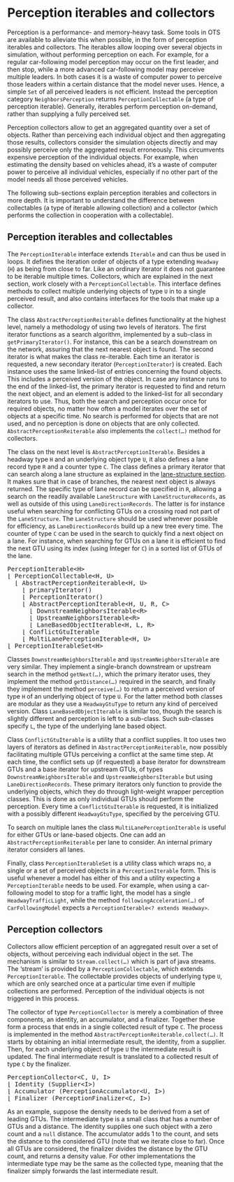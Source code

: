 # Perception iterables and collectors

Perception is a performance- and memory-heavy task. Some tools in OTS are available to alleviate this when possible, in the form of perception iterables and collectors. The iterables allow looping over several objects in simulation, without performing perception on each. For example, for a regular car-following model perception may occur on the first leader, and then stop, while a more advanced car-following model may perceive multiple leaders. In both cases it is a waste of computer power to perceive those leaders within a certain distance that the model never uses. Hence, a simple `Set` of all perceived leaders is not efficient. Instead the perception category `NeighborsPerception` returns `PerceptionCollectable` (a type of perception iterable). Generally, iterables perform perception on-demand, rather than supplying a fully perceived set.

Perception collectors allow to get an aggregated quantity over a set of objects. Rather than perceiving each individual object and then aggregating those results, collectors consider the simulation objects directly and may possibly perceive only the aggregated result erroneously. This circumvents expensive perception of the individual objects. For example, when estimating the density based on vehicles ahead, it’s a waste of computer power to perceive all individual vehicles, especially if no other part of the model needs all those perceived vehicles.

The following sub-sections explain perception iterables and collectors in more depth. It is important to understand the difference between collectables (a type of  iterable allowing collection) and a collector (which performs the collection in cooperation with a collectable).


## Perception iterables and collectables

The `PerceptionIterable` interface extends `Iterable` and can thus be used in loops. It defines the iteration order of objects of a type extending `Headway` (`H`) as being from close to far. Like an ordinary iterator it does not guarantee to be iterable multiple times. Collectors, which are explained in the next section, work closely with a `PerceptionCollectable`. This interface defines methods to collect multiple underlying objects of type `U` in to a single perceived result, and also contains interfaces for the tools that make up a collector. 

The class `AbstractPerceptionReiterable` defines functionality at the highest level, namely a methodology of using two levels of iterators. The first iterator functions as a search algorithm, implemented by a sub-class in `getPrimaryIterator()`. For instance, this can be a search downstream on the network, assuring that the next nearest object is found. The second iterator is what makes the class re-iterable. Each time an iterator is requested, a new secondary iterator (`PerceptionIterator`) is created. Each instance uses the same linked-list of entries concerning the found objects. This includes a perceived version of the object. In case any instance runs to the end of the linked-list, the primary iterator is requested to find and return the next object, and an element is added to the linked-list for all secondary iterators to use. Thus, both the search and perception occur once for required objects, no matter how often a model iterates over the set of objects at a specific time. No search is performed for objects that are not used, and no perception is done on objects that are only collected. `AbstractPerceptionReiterable` also implements the `collect(…)` method for collectors.

The class on the next level is `AbstractPerceptionIterable`. Besides a headway type `H` and an underlying object type `U`, it also defines a lane record type `R` and a counter type `C`. The class defines a primary iterator that can search along a lane structure as explained in the [lane-structure section](lane-structure.md). It makes sure that in case of branches, the nearest next object is always returned. The specific type of lane record can be specified in `R`, allowing a search on the readily available `LaneStructure` with `LaneStructureRecords`, as well as outside of this using `LaneDirectionRecords`. The latter is for instance useful when searching for conflicting GTUs on a crossing road not part of the `LaneStructure`. The `LaneStructure` should be used whenever possible for efficiency, as `LaneDirectionRecords` build up a new tree every time. The counter of type `C` can be used in the search to quickly find a next object on a lane. For instance, when searching for GTUs on a lane it is efficient to find the next GTU using its index (using Integer for `C`) in a sorted list of GTUs of the lane.

<pre>
PerceptionIterable&lt;H&gt;
&lfloor; PerceptionCollectable&lt;H, U&gt;
  &lfloor; AbstractPerceptionReiterable&lt;H, U&gt;
    &lfloor; primaryIterator()
    &lfloor; PerceptionIterator()
    &lfloor; AbstractPerceptionIterable&lt;H, U, R, C&gt;
      &lfloor; DownstreamNeighborsIterable&lt;R&gt;
      &lfloor; UpstreamNeighborsIterable&lt;R&gt;
      &lfloor; LaneBasedObjectIterable&lt;H, L, R&gt;
    &lfloor; ConflictGtuIterable
    &lfloor; MultiLanePerceptionIterable&lt;H, U&gt;
&lfloor; PerceptionIterableSet&lt;H&gt;
</pre>
 

Classes `DownstreamNeighborsIterable` and `UpstreamNeighborsIterable` are very similar. They implement a single-branch downstream or upstream search in the method `getNext(…)`, which the primary iterator uses, they implement the method `getDistance(…)` required in the search, and finally they implement the method `perceive(…)` to return a perceived version of type `H` of an underlying object of type `U`. For the latter method both classes are modular as they use a `HeadwayGtuType` to return any kind of perceived version. Class `LaneBasedObjectIterable` is similar too, though the search is slightly different and perception is left to a sub-class. Such sub-classes specify `L`, the type of the underlying lane based object.

Class `ConflictGtuIterable` is a utility that a conflict supplies. It too uses two layers of iterators as defined in `AbstractPerceptionReiterable`, now possibly facilitating multiple GTUs perceiving a conflict at the same time step. At each time, the conflict sets up (if requested) a base iterator for downstream GTUs and a base iterator for upstream GTUs, of types `DownstreamNeighborsIterable` and `UpstreamNeighborsIterable` but using `LaneDirectionRecords`. These primary iterators only function to provide the underlying objects, which they do through light-weight wrapper perception classes. This is done as only individual GTUs should perform the perception. Every time a `ConflictGtuIterable` is requested, it is initialized with a possibly different `HeadwayGtuType`, specified by the perceiving GTU.

To search on multiple lanes the class `MultiLanePerceptionIterable` is useful for either GTUs or lane-based objects. One can add an `AbstractPerceptionReiterable` per lane to consider. An internal primary iterator considers all lanes.

Finally, class `PerceptionIterableSet` is a utility class which wraps no, a single or a set of perceived objects in a `PerceptionIterable` form. This is useful whenever a model has either of this and a utility expecting a `PerceptionIterable` needs to be used. For example, when using a car-following model to stop for a traffic light, the model has a single `HeadwayTrafficLight`, while the method `followingAcceleration(…)` of `CarFollowingModel` expects a `PerceptionIterable<? extends Headway>`.


## Perception collectors

Collectors allow efficient perception of an aggregated result over a set of objects, without perceiving each individual object in the set. The mechanism is similar to `Stream.collect(…)` which is part of java streams. The ‘stream’ is provided by a `PerceptionCollectable`, which extends `PerceptionIterable`. The collectable provides objects of underlying type `U`, which are only searched once at a particular time even if multiple collections are performed. Perception of the individual objects is not triggered in this process.

The collector of type `PerceptionCollector` is merely a combination of three components, an identity, an accumulator, and a finalizer. Together these form a process that ends in a single collected result of type `C`. The process is implemented in the method `AbstractPerceptionReiterable.collect(…)`. It starts by obtaining an initial intermediate result, the identity, from a supplier. Then, for each underlying object of type `U` the intermediate result is updated. The final intermediate result is translated to a collected result of type `C` by the finalizer.

<pre>
PerceptionCollector&lt;C, U, I&gt;
&lfloor; Identity (Supplier&lt;I&gt;)
&lfloor; Accumulator (PerceptionAccumulator&lt;U, I&gt;)
&lfloor; Finalizer (PerceptionFinalizer&lt;C, I&gt;)
</pre>

As an example, suppose the density needs to be derived from a set of leading GTUs. The intermediate type is a small class that has a number of GTUs and a distance. The identity supplies one such object with a zero count and a `null` distance. The accumulator adds 1 to the count, and sets the distance to the considered GTU (note that we iterate close to far). Once all GTUs are considered, the finalizer divides the distance by the GTU count, and returns a density value. For other implementations the intermediate type may be the same as the collected type, meaning that the finalizer simply forwards the last intermediate result.
